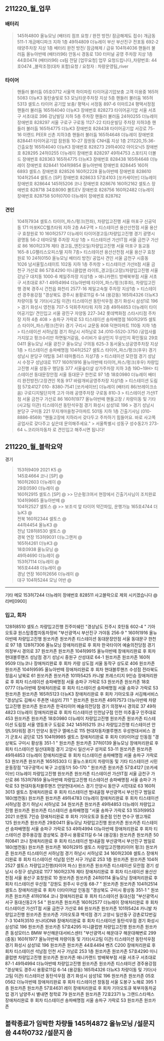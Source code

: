## 211220_월_업무  

### 배터리
> 145허4800	올뉴모닝 (배터리 점프 요청 / 완전 방전/ 잠금해제도 접수) 개금동 511-1 개금메디파크 지하 1층
> 49하4809 더뉴레이 부산 부산진구 전포동 692-2 태양주차장 지상 1층 배터리 완전 방전/ 잠금해제 / 급유
> 104허4036 핸들러 불러둠 올뉴아반떼 (배터러96) 안동시 경동로 130  터미널 공영 주차장  지상 1층
> 44호0474 (배터러96)  cs팀 전달  [업무요청] 업무 요청드립니다_차량번호: 44호0474 _블락조정(대차 포함)요청 / 요청자 : 차량운영팀_river

### 타이어
>핸들러 불러둠 05호0712 서울역 하이파킹 타이어공기압보충 
> 고객 이용중 165허5083	더뉴K3 동탄솔빛로 53 모닝타운주차장 지상 5층
>핸들러 불러둠 165허5313 셀토스 타이어 공기압 보충/ 평택시 서정동 897-6 이마트24 평택서정점
>핸들러 불러둠  165하4040 더뉴K3 장애번호 828273 타이어공기압 서울 서초구 서초대로 396 강남빌딩 지하 5층 주차장
>핸들러 불러둠 24허0255 더뉴레이 장애번호 828297 서울 구로구 구로동 1127-22 티타운빌딩 주차장 지하3층
>핸들러 불러둠 165하4775 더뉴K3 장애번호 828438 타이어공기압 서강로 75-16  이랜드 PEER 신촌 지하3층
>핸들러 불러둠 165하4648 더뉴레이 장애번호 828441 타이어공기압 잠원동 10-27 잠원동 CNH홈 지상 1층
211220_15:36-긴출요청
165하4040 더뉴K3 장애번호 828273
29하4002 아이오닉5 장애번호 828295 
24허0255 더뉴레이 장애번호 828297 
49하4753 스포티지 더볼드 장애번호 828363 
165하4775 더뉴K3 장애번호 828438 
165하4648 더뉴레이 장애번호 828441 
104허9854 올뉴아반떼 장애번호 828445 
160허6893 셀토스 장애번호 828526 
160허2228 올뉴아반떼 장애번호 828610 
104허2544 셀토스 [SP] 장애번호 828633 
57호4103 [쏘카세이브] 더뉴레이 장애번호 828644 
145허5206 코나 장애번호 828676 
160허2162 셀토스 장애번호 828718 
34호8090 볼트EV 장애번호 828756 
160허2482 더뉴레이 장애번호 828758 
50허0700 더뉴레이 장애번호 828762


### 견인
> 104하7934	셀토스	타이어_파스/펑크(전좌), 차량입고진행	서울 마포구 신공덕동 171 마포KCC웰츠타워 지하 2층 A4구역 >	티스테이션 용산산천점	서울 용산구 효창원로 10
> 160허2577	더뉴레이	타이어경고등/차량입고진행	경기 광명시 광명동 56-2 테마모텔 주차장 지상 1층 > 	티스테이션 가산IT점	서울 금천구 가산로 86
> 160허2376	제타	경고등_엔진오일/차량입고진행	서울 마포구 동교동 165-8 LG팰리스오피스텔	  지하 7층> 티스테이션 용산산천점	서울 용산구 효창원로 10
> 24허0150	올뉴모닝	배터리 방전/ 공업사 견인 서울 금천구 시흥동 1026 남서울힐스테이트 102동 지하 1층 주차창 > 	티스테이션 가산it점	서울 금천구 가산로 86
> 57호4290	미니클럽맨	라이트_경고등(고장)/차량입고진행	서울 강남구 대치동 1000-6 제일주차장 지상1층 	>  애니카랜드 방배북부점	서울 서초구 서초대로 87-1
> 49하4994	더뉴아반떼		타이어_파스/펑크(후좌), 차량입고진행	경북 경주시 건천읍 화천리 2577-16 제일고속철 주차장 지상1층 > 	티스테이션 경주용강점	"경상북도 경주시 용황로11길 6-14 (용강동)
> 165하4326	더뉴K3	차량이동 및 기타(사고팀 이관)	티스테이션 동탄석우점 경기 화성시 삼성1로 196 > 경기 화성시 영천동 707-5 덕회주차타워 지하 2층
> 49하4853	더뉴레이	타이어공기압/ 견인입고 서울 광진구 자양동 227-342 롯데백화점 스타시티점 주차장 지하 4층 408 > 송파구 가락로 53 티스테이션 송파배명점
> 160허2915 셀토스 타이어_파스/펑크(전우) 경기 구리시 교문동 808  덕현아파트 110동 지하 1층 > 티스테이션 서하남점	경기 하남시 서하남로 34 /010-5520-3750  /공업사를 가지않고 펑크수리만 하면될거같음, 수리비가 유상인지 무상인지 확인필요
> 29호0411 올뉴모닝 서울 광진구 올뉴모닝 구의동 625-3 동서울노상공영주차장 지상 1층 > 티스테이션 송파배명점
> 104허2527 셀토스 타이어_파스/펑크(후우) 경기 성남시 분당구 야탑동 341 테마폴리스 지상7층 > 티스테이션 모란점	경기 성남시 수정구 성남대로 1177
> 160허1916 올뉴아반떼	타이어_파스/펑크(후우) 차량입고진행	서울 성동구 행당동 377 서울숲더샾 상가주차장 지하 3층 19D~19H> 	티스테이션 동대문장안점	서울 동대문구 한천로 97 1층
> 18호0980 더뉴레이 배터리 완전방전/고장견인 목동 917 바람개비공영주차장 지상1층 > 티스테이션 도림점
> 57호4127	010- 8380-7541 [쏘카세이브] 더뉴레이 (배터리 86/브레이크소음)  구로디지털단지역 고가 아래 공영주차장 구로동 810-3 > 티스테이션 가산IT점	서울 금천구 가산로 86 
> 160허1977 올뉴아반떼	핸들고장 / 차량이동 및 기타(사고팀 이관) 티스테이션 동탄석우점	경기 화성시 삼성1로 196	> 경기 성남시 분당구 구미동 221 무지개마을청구아파트 501동 지하 1층  긴출기사님  (010-8886-8569) "핸들고장에 지하라서 갖다두고 주차하기 힘들어요. 바로 사고쪽 공업사로 갖다주고 싶은데 문의해주세요." > 서울특별시 성동구 성수동2가 273-64 ㄴ코리아자동차 로 견인입고 해주시면 됩니다!

##  211220_월_블락요약
경기
> 153허9409 2021 K5 @	
> 145호4664 코나 [SP] @	
> 160허2603 더뉴레이 @	
> 29호0590 더뉴레이 @	
> 160허2915 셀토스 [SP] @	 >> 단순펑크여서 현장에서 긴출기사님이 조치완료
> 104허9665 올뉴아반떼 @	
> 104허2527 셀토스 @	>> 보조석 앞 타이어 약간파임, 운행가능
> 165호4744 더뉴K3 @	
전북
> 160허2344 셀토스 @	
> 44하4454 올뉴K3 @	
전남
> 128허8530 셀토스 @	
경북
>연장 153허9031 더뉴그랜저 @	
> 165허4261 더뉴K3 @	
> 18호0938 올뉴모닝 @	
> 49하4690 더뉴레이 @	
> 153허7114 더뉴레이 @	
> 165호4448 더뉴레이 @	
경남
> 연장 160허2656 더뉴레이 @	
대구
> 104하5244 모닝 어반 @	
----------------


기타 메모
153허7244 더뉴레이 장애번호 828511 사고블락으로 제외 시키겠습니다 @리버[0900]

### 입고, 회차
128허8510	셀토스	차량입고진행	진주미쉐린	"경상남도 진주시 호탄동 602-4	"	기아오토큐 원스탑종합자동차정비	"부산광역시 부산진구 가야동 256-9	"
160허1916	올뉴아반떼	차량입고진행	원쏘카존	원쏘카존	티스테이션 동대문장안점	서울 동대문구 한천로 97 1층
128허7306	올뉴모닝	장애처리완료 후 회차	한국타이어 예술의전당점	경기 의정부시 경의로 37	원쏘카존	원쏘카존
104허9915	올뉴아반떼	장애처리완료 후 회차	현대블루핸즈 성남점	경기 성남시 중원구 산성대로 64-1	원쏘카존	원쏘카존
160허9509	더뉴코나	장애처리완료 후 회차	카랑 상도점	서울 동작구 상도로 406	원쏘카존	원쏘카존
104허9595	올뉴아반떼	장애처리완료 후 회차	현대블루핸즈 수성점	전라북도 정읍시 남북로 61	원쏘카존	원쏘카존
101하5425	카니발 프레스티지 9인승	장애처리완료 후 회차	티스테이션 송파배명점	서울 송파구 가락로 53	원쏘카존	원쏘카존
18호0777	더뉴아반떼	장애처리완료 후 회차	티스테이션 송파배명점	서울 송파구 가락로 53	원쏘카존	원쏘카존
165허5123	더뉴K3	장애처리완료 후 회차	기아오토큐 서김해서비스	"경상남도 김해시 주촌면 내삼리 711	"	원쏘카존	원쏘카존
49하7573	더뉴아반떼	차량입고진행	원쏘카존	원쏘카존	한국타이어 예술의전당점	경기 의정부시 경의로 37
49하4823	더뉴레이	장애처리완료 후 회차	티스테이션 인천남구점	인천 미추홀구 인주대로 453	원쏘카존	원쏘카존
18호0980	더뉴레이	차량입고진행	원쏘카존	원쏘카존	티스테이션 도림점	서울 영등포구 도림로 342
145허5215	코나	차량입고진행	티스테이션 안양LS타워점	경기 안양시 동안구 엘에스로 115	현대자동차블루핸즈 우성현대서비스	경기 군포시 공단로 125
104허9985	셀토스	장애처리완료 후 회차	더타이어샵 인동점	"경상북도 구미시 황상동 351-1	"	원쏘카존	원쏘카존
37허0139	올뉴모닝	장애처리완료 후 회차	티스테이션 일산대화점	경기 고양시 일산서구 성저로 53-11	원쏘카존	원쏘카존
49하4853	더뉴레이	장애처리완료 후 회차	티스테이션 송파배명점	서울 송파구 가락로 53	원쏘카존	원쏘카존
165허5303	디 올뉴스포티지	차량이동 및 기타	티스테이션 시민운동장점	"대구광역시 북구 고성동1가 50-170	"	원쏘카존	원쏘카존
57호4127	[쏘카세이브] 더뉴레이	차량입고진행	원쏘카존	원쏘카존	티스테이션 가산IT점	서울 금천구 가산로 86
153허7859	올뉴아반떼	차량입고진행	티스테이션 송파배명점	서울 송파구 가락로 53	현대자동차블루핸즈 안양현대서비스	경기 안양시 동안구 시민대로 63
160허3013	셀토스	장애처리완료 후 회차	티스테이션 범내골점	부산광역시 부산진구 범일로 180(범천동)	원쏘카존	원쏘카존
49하4783	더뉴레이	장애처리완료 후 회차	티스테이션 서하남점	경기 하남시 서하남로 34	원쏘카존	원쏘카존
49하4853 	더뉴레이	차량입고진행	원쏘카존	원쏘카존	티스테이션 송파배명점	"서울 송파구 가락로 53
153허9953	2021 쏘렌토 7인승	장애처리완료 후 회차	기아오토큐 동춘점	인천 연수구 앵고개로 125	원쏘카존	원쏘카존
29호0411	올뉴모닝	차량입고진행	원쏘카존	원쏘카존	티스테이션 송파배명점	서울 송파구 가락로 53
49하4994	더뉴아반떼	장애처리완료 후 회차	티스테이션 경주용강점	경상북도 경주시 용황로11길 6-14 (용강동)	원쏘카존	원쏘카존
50허0841	코나	장애처리완료 후 회차	티스테이션 범내골점	부산광역시 부산진구 범일로 180(범천동)	원쏘카존	원쏘카존
160허2915	셀토스	차량입고진행(타이어 펑크)	원쏘카존	원쏘카존	티스테이션 서하남점	경기 하남시 서하남로 34
160허2308	셀토스	장애처리완료 후 회차	티스테이션 석남점	인천 서구 가남로 253 1층	원쏘카존	원쏘카존
104허2527	셀토스	차량입고진행(타이어 파스)	원쏘카존	원쏘카존	티스테이션 모란점	경기 성남시 수정구 성남대로 1177
160허2376	제타	장애처리완료 후 회차	티스테이션 용산산천점	서울 용산구 효창원로 10	원쏘카존	원쏘카존
24허0114	올뉴모닝	장애처리완료 후 회차	티스테이션 우산점	"강원도 원주시 우산동 68-7	"	원쏘카존	원쏘카존
104허2514	셀토스	장애처리완료 후 회차	더타이어샵 인동점	"경상북도 구미시 황상동 351-1	"	원쏘카존	원쏘카존
41허0164	코나	장애처리완료 후 회차	티스테이션 동대신점	"부산광역시 서구 동대신동2가 54	"	원쏘카존	원쏘카존
160허2577	더뉴레이	장애처리완료 후 회차	티스테이션 가산IT점	서울 금천구 가산로 86	원쏘카존	원쏘카존
101하5424	카니발	차량입고진행	원쏘카존	원쏘카존	기아오토큐 백석점	경기 고양시 일산동구 강촌로12번길 7-3
104허3510	쏘나타DN8	장애처리완료 후 회차	티스테이션 동탄석우점	경기 화성시 삼성1로 196	원쏘카존	원쏘카존
57호4295	미니클럽맨	차량입고진행	원쏘카존	원쏘카존	동성모터스 BMW 부산해운대서비스센터	"부산광역시 해운대구 해운대해변로 299 (중동)
160허1977	올뉴아반떼	차량이동 및 기타(사고팀 이관)	티스테이션 동탄석우점	경기 화성시 삼성1로 196	원쏘카존	원쏘카존
44호4494	벤츠 C200	장애처리완료 후 회차	티스테이션 석남점	인천 서구 가남로 253 1층	원쏘카존	원쏘카존
57호4290	미니클럽맨	차량입고진행	원쏘카존	원쏘카존	애니카랜드 방배북부점	서울 서초구 서초대로 87-1
49하4994	더뉴아반떼	차량입고진행	원쏘카존	원쏘카존	티스테이션 경주용강점	"경상북도 경주시 용황로11길 6-14 (용강동)
165하4326	더뉴K3	차량이동 및 기타(사고팀 이관)	티스테이션 동탄석우점	경기 화성시 삼성1로 196	원쏘카존	원쏘카존
05호0562	더뉴아반떼	장애처리완료 후 회차	티스테이션 창동점	서울 도봉구 노해로 395 1층	원쏘카존	원쏘카존
57호4631	레이	장애처리완료 후 회차	기아오토큐 북부자동차공업	경기 남양주시 별내면 청학로 79	원쏘카존	원쏘카존
72호2371	뉴 그랜드스타렉스	장애처리완료 후 회차	티스테이션 송파배명점	서울 송파구 가락로 53	원쏘카존	원쏘카존


블락종료가 임박한 차량들
145허4872 올뉴모닝 /설문지 씀
44하0732 /설문지 씀
---------------------------------------------------